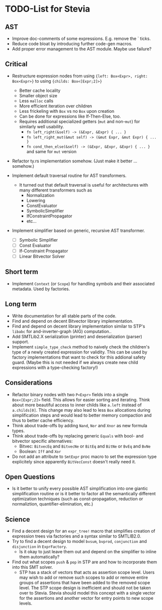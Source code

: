 # TODO-List for Stevia

## AST

- Improve doc-comments of some expressions. E.g. remove the ` ticks.
- Reduce code bloat by introducing further code-gen macros.
- Add proper error management to the AST module. Maybe use failure?

## Critical

- Restructure expression nodes from using `{left: Box<Expr>, right: Box<Expr>}` to using `{childs: Box<[Expr;2]>}`
	- Better cache locality
	- Smaller object size
	- Less `malloc` calls
	- More efficient iteration over children
	- Less frickeling with `Box` vs no `Box` upon creation
	- Can be done for expressions like If-Then-Else, too.
	- Requires additional specialized getters (`mut` and non-`mut`) for similarly well usability.
		- `fn left_right(&self) -> (&Expr, &Expr) { ... }`
		- `fn left_right_mut(&mut self) -> (&mut Expr, &mut Expr) { ... }`
		- `fn cond_then_else(&self) -> (&Expr, &Expr, &Expr) { ... }` and same for `mut` version
- Refactor ty.rs implementation somehow. (Just make it better ... somehow.)

- Implement default traversal routine for AST transformers.
	- It turned out that default traversal is useful for architectures with many different transformers such as 
		- Normalization
		- Lowering
		- ConstEvaluator
		- SymbolicSimplifier
		- IfConstraintPropagator
		- etc...
- Implement simplifier based on generic, recursive AST transformer.
	- [ ] Symbolic Simplifier
	- [ ] Const Evaluator
	- [ ] If-Constraint Propagator
	- [ ] Linear Bitvector Solver

## Short term

- Implement `Context` (or `Scope`) for handling symbols and their associated metadata. Used by factories.

## Long term

- Write documentation for all stable parts of the code.
- Find and depend on decent Bitvector library implementation.
- Find and depend on decent library implementation similar to STP's `libabc` for and-inverter-graph (AIG) computation..
- Add SMTLib2.X serialization (printer) and deserialization (parser) support.
- Implement `simple_type_check` method to naively check the children's type of a newly created expression for validity. This can be used by factory implementations that want to check for this addional safety guard. (Maybe this is not needed if we always create new child expressions with a type-checking factory!)

## Considerations

- Refactor binary nodes with two `P<Expr>` fields into a single `Box<[Expr;2]>` field. This allows for easier sorting and iterating. Think about more beautiful access to inner childs like `a.left` instead of `a.childs[0]`. This change may also lead to less `Box` allocations during simplification steps and would lead to better memory compaction and thus to better cache efficiency.
- Think about trade-offs by adding `Nand`, `Nor` and `Xnor` as new formula types.
- Think about trade-offs by replacing generic `Equals` with bool- and bitvector specific alternatives:
	- Bitvec: `BitvecEq` and `BitvecNe` or `BitEq` and `BitNe` or `BvEq` and `BvNe`
	- Boolean: `Iff` and `Xor`
- Do not add an attribute to `SmtExpr` proc macro to set the expression type explicitely since apparently `BitVecConst` doesn't really need it.

## Open Questions

- Is it better to unify every possible AST simplification into one giantic simplification routine or is it better to factor all the semantically different optimization techniques (such as const-propagation, reduction or normaliztion, quantifier-elimination, etc.)

## Science

- Find a decent design for an `expr_tree!` macro that simplifies creation of expression trees via factories and a syntax similar to SMTLIB2.0.
- Try to find a decent design to model `bvsum`, `bvprod`, `conjunction` and `disjunction` in `ExprFactory`.
	- Is it okay to just leave them out and depend on the simplifier to inline them automatically?
- Find out what scopes `push` & `pop` in STP are and how to incorporate them into this SMT solver.
	- STP has a stack of vectors that acts as assertion scope level. Users may wish to add or remove such scopes to add or remove entire
	   groups of assertions that have been added to the removed scope level. The STP scope design is inefficient and should not be taken over to Stevia. Stevia should model this concept with a single vector for the assertions and another vector for entry points to new scope levels.
